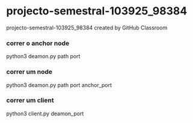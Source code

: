 # projecto-semestral-103925_98384
projecto-semestral-103925_98384 created by GitHub Classroom

### correr o anchor node
python3 deamon.py path port

### correr um node
python3 deamon.py path port anchor_port

### correr um client
python3 client.py deamon_port

